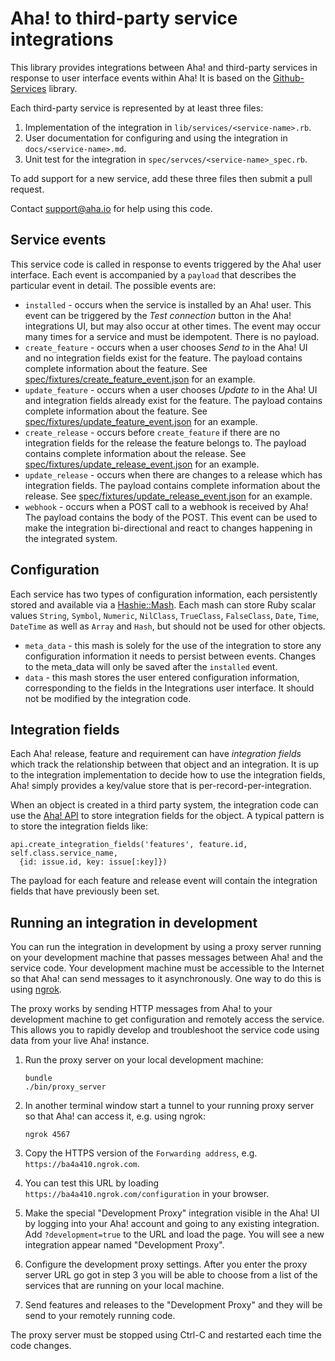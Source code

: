 Aha! to third-party service integrations
========================================

This library provides integrations between Aha! and third-party services in response to user interface events within Aha! It is based on the [Github-Services](https://github.com/github/github-services) library.

Each third-party service is represented by at least three files:

1. Implementation of the integration in `lib/services/<service-name>.rb`.
2. User documentation for configuring and using the integration in `docs/<service-name>.md`.
3. Unit test for the integration in `spec/servces/<service-name>_spec.rb`.

To add support for a new service, add these three files then submit a pull request.

Contact [support@aha.io](mailto:support@aha.io) for help using this code.

Service events
--------------

This service code is called in response to events triggered by the Aha! user interface. Each event is accompanied by a `payload` that describes the particular event in detail. The possible events are:

* `installed` - occurs when the service is installed by an Aha! user. This event can be triggered by the _Test connection_ button in the Aha! integrations UI, but may also occur at other times. The event may occur many times for a service and must be idempotent. There is no payload.
* `create_feature` - occurs when a user chooses _Send to <service name>_ in the Aha! UI and no integration fields exist for the feature. The payload contains complete information about the feature. See [spec/fixtures/create_feature_event.json](spec/fixtures/create_feature_event.json) for an example.
* `update_feature` - occurs when a user chooses _Update to <service name>_ in the Aha! UI and integration fields already exist for the feature. The payload contains complete information about the feature. See [spec/fixtures/update_feature_event.json](spec/fixtures/update_feature_event.json) for an example.
* `create_release` - occurs before `create_feature` if there are no integration fields for the release the feature belongs to. The payload contains complete information about the release. See [spec/fixtures/update_release_event.json](spec/fixtures/update_release_event.json) for an example.
* `update_release` - occurs when there are changes to a release which has integration fields. The payload contains complete information about the release. See [spec/fixtures/update_release_event.json](spec/fixtures/update_release_event.json) for an example.
* `webhook` - occurs when a POST call to a webhook is received by Aha! The payload contains the body of the POST. This event can be used to make the integration bi-directional and react to changes happening in the integrated system.

Configuration
-------------

Each service has two types of configuration information, each persistently stored and available via a [Hashie::Mash](https://github.com/intridea/hashie). Each mash can store Ruby scalar values `String`, `Symbol`, `Numeric`, `NilClass`, `TrueClass`, `FalseClass`, `Date`, `Time`, `DateTime` as well as `Array` and `Hash`, but should not be used for other objects.

* `meta_data` - this mash is solely for the use of the integration to store any configuration information it needs to persist between events. Changes to
the meta_data will only be saved after the `installed` event.
* `data` - this mash stores the user entered configuration information, corresponding to the fields in the Integrations user interface. It should not be modified by the integration code.

Integration fields
------------------

Each Aha! release, feature and requirement can have _integration fields_ which track the relationship between that object and an integration. It is up to the integration implementation to decide how to use the integration fields, Aha! simply provides a key/value store that is per-record-per-integration.

When an object is created in a third party system, the integration code can use the [Aha! API](http://www.aha.io/api) to store integration fields for the object. A typical pattern is to store the integration fields like:

    api.create_integration_fields('features', feature.id, self.class.service_name,
      {id: issue.id, key: issue[:key]})

The payload for each feature and release event will contain the integration fields that have previously been set.

Running an integration in development
-------------------------------------

You can run the integration in development by using a proxy server running on your development machine that passes messages between Aha! and the service code. Your development machine must be accessible to the Internet so that Aha! can send messages to it asynchronously. One way to do this is using [ngrok](https://ngrok.com/).

The proxy works by sending HTTP messages from Aha! to your development machine
to get configuration and remotely access the service. This allows you to 
rapidly develop and troubleshoot the service code using data from your live
Aha! instance.

1. Run the proxy server on your local development machine:
  
    ```
    bundle
    ./bin/proxy_server
    ```
    
2. In another terminal window start a tunnel to your running proxy server so that Aha! can access it, e.g. using ngrok:

    ```
    ngrok 4567
    ```
    
3. Copy the HTTPS version of the `Forwarding address`, e.g.  `https://ba4a410.ngrok.com`.

4. You can test this URL by loading `https://ba4a410.ngrok.com/configuration` in your browser.

5. Make the special "Development Proxy" integration visible in the Aha! UI by
logging into your Aha! account and going to any existing integration. Add `?development=true` to the URL and load the page. You will see a new integration appear named "Development Proxy".

6. Configure the development proxy settings. After you enter the proxy server
URL go got in step 3 you will be able to choose from a list of the services
that are running on your local machine.

7. Send features and releases to the "Development Proxy" and they will be send to your remotely running code.

The proxy server must be stopped using Ctrl-C and restarted each time the code
changes.